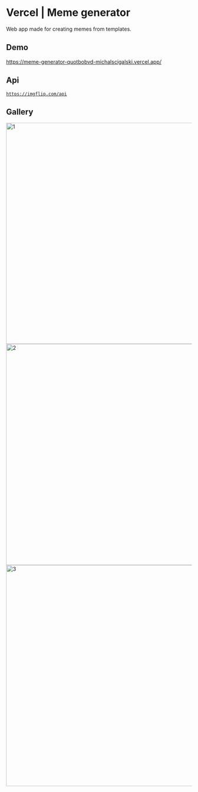# Vercel | Meme generator

Web app made for creating memes from templates.

## Demo
https://meme-generator-quotbobvd-michalscigalski.vercel.app/

## Api
<code>https://imgflip.com/api</code>

## Gallery
<img width="600" alt="1" src="https://user-images.githubusercontent.com/38386731/165708197-20f90503-547b-4bb2-9211-d534a5798a30.png">
<img width="600" alt="2" src="https://user-images.githubusercontent.com/38386731/165708347-10787503-cc34-45e9-93e7-019bc194ccbc.png">
<img width="600" alt="3" src="https://user-images.githubusercontent.com/38386731/165708371-4e62ad01-6da0-4bf9-b5df-0d30fc2d8b5b.png">
